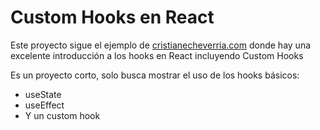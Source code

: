 # Custom Hooks en React

Este proyecto sigue el ejemplo de [cristianecheverria.com](https://cristianecheverria.com/react-hooks) donde hay una excelente introducción a los hooks en React incluyendo Custom Hooks

Es un proyecto corto, solo busca mostrar el uso de los hooks básicos:

- useState
- useEffect
- Y un custom hook
